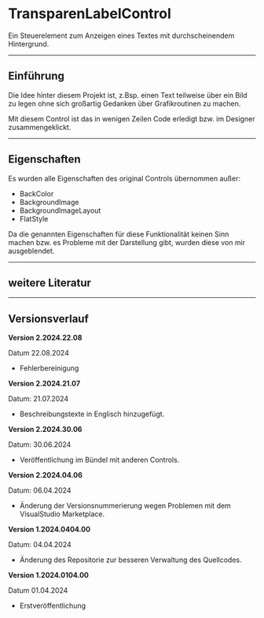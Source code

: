 # TransparenLabelControl

Ein Steuerelement zum Anzeigen eines Textes mit durchscheinendem Hintergrund.


---

## Einführung

Die Idee hinter diesem Projekt ist, z.Bsp. einen Text teilweise über ein Bild 
zu legen ohne sich großartig Gedanken über 
Grafikroutinen zu machen.

Mit diesem Control ist das in wenigen Zeilen Code erledigt bzw. im 
Designer zusammengeklickt.

---

## Eigenschaften

Es wurden alle Eigenschaften des original Controls übernommen außer:

- BackColor
- BackgroundImage
- BackgroundImageLayout
- FlatStyle

Da die genannten Eigenschaften für diese Funktionalität keinen Sinn machen 
bzw. es Probleme mit der Darstellung gibt, wurden diese von mir ausgeblendet.

---

## weitere Literatur


---

## Versionsverlauf

**Version 2.2024.22.08**

Datum 22.08.2024

- Fehlerbereinigung

**Version 2.2024.21.07**

Datum: 21.07.2024

- Beschreibungstexte in Englisch hinzugefügt.

**Version 2.2024.30.06**

Datum: 30.06.2024

- Veröffentlichung im Bündel mit anderen Controls.

**Version 2.2024.04.06**

Datum: 06.04.2024

- Änderung der Versionsnummerierung wegen Problemen mit dem VisualStudio Marketplace.

**Version 1.2024.0404.00**

Datum: 04.04.2024

- Änderung des Repositorie zur besseren Verwaltung des Quellcodes.

**Version 1.2024.0104.00**

Datum 01.04.2024 

- Erstveröffentlichung